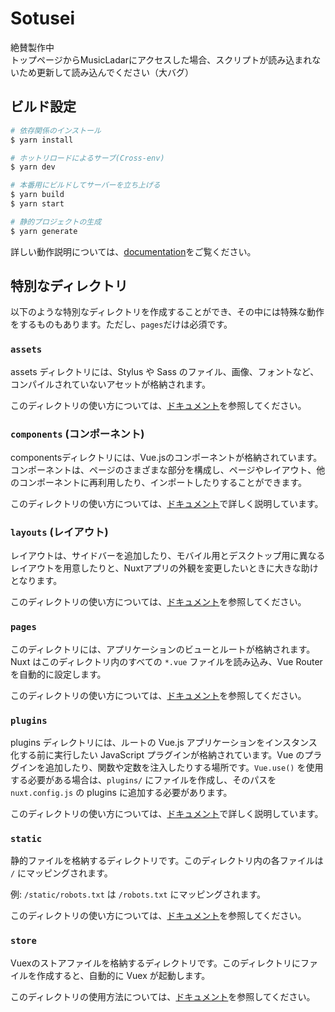 # Sotusei
絶賛製作中  
トップページからMusicLadarにアクセスした場合、スクリプトが読み込まれないため更新して読み込んでください（大バグ）

## ビルド設定

```bash
# 依存関係のインストール
$ yarn install

# ホットリロードによるサーブ(Cross-env)
$ yarn dev

# 本番用にビルドしてサーバーを立ち上げる
$ yarn build
$ yarn start

# 静的プロジェクトの生成
$ yarn generate
```

詳しい動作説明については、[documentation](https://nuxtjs.org)をご覧ください。

## 特別なディレクトリ

以下のような特別なディレクトリを作成することができ、その中には特殊な動作をするものもあります。ただし、`pages`だけは必須です。

### `assets`

assets ディレクトリには、Stylus や Sass のファイル、画像、フォントなど、コンパイルされていないアセットが格納されます。

このディレクトリの使い方については、[ドキュメント](https://nuxtjs.org/docs/2.x/directory-structure/assets)を参照してください。

### `components` (コンポーネント)

componentsディレクトリには、Vue.jsのコンポーネントが格納されています。コンポーネントは、ページのさまざまな部分を構成し、ページやレイアウト、他のコンポーネントに再利用したり、インポートしたりすることができます。

このディレクトリの使い方については、[ドキュメント](https://nuxtjs.org/docs/2.x/directory-structure/components)で詳しく説明しています。

### `layouts` (レイアウト)

レイアウトは、サイドバーを追加したり、モバイル用とデスクトップ用に異なるレイアウトを用意したりと、Nuxtアプリの外観を変更したいときに大きな助けとなります。

このディレクトリの使い方については、[ドキュメント](https://nuxtjs.org/docs/2.x/directory-structure/layouts)を参照してください。

### `pages`

このディレクトリには、アプリケーションのビューとルートが格納されます。Nuxt はこのディレクトリ内のすべての `*.vue` ファイルを読み込み、Vue Router を自動的に設定します。

このディレクトリの使い方については、[ドキュメント](https://nuxtjs.org/docs/2.x/get-started/routing)を参照してください。

### `plugins`

plugins ディレクトリには、ルートの Vue.js アプリケーションをインスタンス化する前に実行したい JavaScript プラグインが格納されています。Vue のプラグインを追加したり、関数や定数を注入したりする場所です。`Vue.use()` を使用する必要がある場合は、`plugins/` にファイルを作成し、そのパスを `nuxt.config.js` の plugins に追加する必要があります。

このディレクトリの使い方については、[ドキュメント](https://nuxtjs.org/docs/2.x/directory-structure/plugins)で詳しく説明しています。

### `static`

静的ファイルを格納するディレクトリです。このディレクトリ内の各ファイルは `/` にマッピングされます。

例: `/static/robots.txt` は `/robots.txt` にマッピングされます。

このディレクトリの使い方については、[ドキュメント](https://nuxtjs.org/docs/2.x/directory-structure/static)を参照してください。

### `store`

Vuexのストアファイルを格納するディレクトリです。このディレクトリにファイルを作成すると、自動的に Vuex が起動します。

このディレクトリの使用方法については、[ドキュメント](https://nuxtjs.org/docs/2.x/directory-structure/store)を参照してください。
